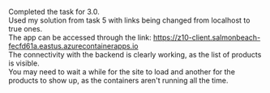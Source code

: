 Completed the task for 3.0. <br />
Used my solution from task 5 with links being changed from localhost to true ones. <br />
The app can be accessed through the link: https://z10-client.salmonbeach-fecfd61a.eastus.azurecontainerapps.io <br />
The connectivity with the backend is clearly working, as the list of products is visible. <br />
You may need to wait a while for the site to load and another for the products to show up, as the containers aren't running all the time.